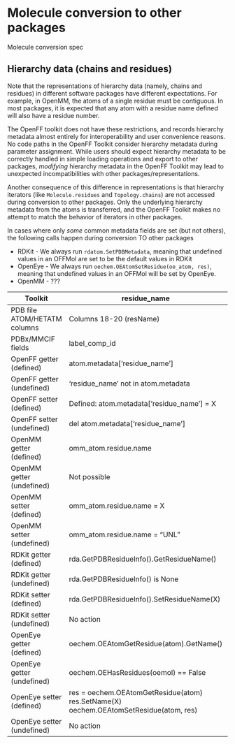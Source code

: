 # Molecule conversion to other packages


Molecule conversion spec

<!---
Add these sections later

## Chemical data

## Representation differences
* Local vs. global stereo
* No conformers or all-zero coords?

## Sources of "trust"
* Graph stereo is trusted over 3D stereo

## Expectations for imports
* RDKit and OpenEye
    * Stereo perceived
    * Explicit Hs
    * 
--->



## Hierarchy data (chains and residues)

Note that the representations of hierarchy data (namely, chains and residues) in 
different software packages have different expectations. 
For example, in OpenMM, the atoms of a single residue must be contiguous. 
In most packages, it is expected that any atom with a residue name defined will also have a residue number. 

The OpenFF toolkit does not have these restrictions, and records hierarchy 
metadata almost entirely for interoperability and user convenience reasons. 
No code paths in the OpenFF Toolkit consider hierarchy metadata during parameter assignment. 
While users should expect hierarchy metadata to be correctly handled in
simple loading operations and export to other packages, _modifying_ 
hierarchy metadata in the OpenFF Toolkit may lead to unexpected incompatibilities with other packages/representations.  

Another consequence of this difference in representations is that hierarchy iterators (like 
`Molecule.residues` and `Topology.chains`) are not accessed during conversion to other packages. 
Only the underlying hierarchy metadata from the atoms is transferred, and the OpenFF Toolkit makes
no attempt to match the behavior of iterators in other packages.

In cases where only _some_ common metadata fields are set (but not others), the following calls 
happen during conversion TO other packages

* RDKit - We always run `rdatom.SetPDBMetadata`, meaning that undefined values in an OFFMol are set to be the default values in RDKit
* OpenEye - We always run `oechem.OEAtomSetResidue(oe_atom, res)`, meaning that undefined values in an OFFMol will be set by OpenEye.
* OpenMM - ???

| Toolkit                      | residue_name                                                                           | residue_number                                                                                  | chain_id                                                                                  |
|------------------------------|----------------------------------------------------------------------------------------|-------------------------------------------------------------------------------------------------|-------------------------------------------------------------------------------------------|
| PDB file ATOM/HETATM columns | Columns 18-20 (resName)                                                                | Columns 23-26 (resSeq)                                                                          | Columns 22 (chainID)                                                                      |
| PDBx/MMCIF fields            | label_comp_id                                                                          | label_seq_id                                                                                    | label_asym_id                                                                             |
| OpenFF getter (defined)      | atom.metadata[‘residue_name’]                                                          | atom.metadata[‘residue_number’]                                                                 | atom.metadata[‘chain_id’]                                                                 |
| OpenFF getter (undefined)    | ‘residue_name’ not in atom.metadata                                                    | ‘residue_number’ not in atom.metadata                                                           | ‘chain_id’ not in atom.metadata                                                           |
| OpenFF setter (defined)      | Defined: atom.metadata[‘residue_name’] = X                                             | atom.metadata[‘residue_number’] = X                                                             | atom.metadata[‘chain_id’] = X                                                             |
| OpenFF setter (undefined)    | del atom.metadata[‘residue_name’]                                                      | del atom.metadata[‘residue_number’]                                                             |  del atom.metadata[‘chain_id’]                                                            |
| OpenMM getter (defined)      | omm_atom.residue.name                                                                  | omm_atom.residue.id                                                                             | omm_atom.residue.chain.id                                                                 |
| OpenMM getter (undefined)    | Not possible                                                                           | Not possible                                                                                    | Not possible                                                                              |
| OpenMM setter (defined)      | omm_atom.residue.name = X                                                              | omm_atom.residue.id = X                                                                         | omm_atom.residue.chain.id = X                                                             |
| OpenMM setter (undefined)    | omm_atom.residue.name = “UNL”                                                          | omm_atom.residue.id = 0                                                                         | omm_atom.residue.chain.id = “X”                                                           |
| RDKit getter (defined)       | rda.GetPDBResidueInfo().GetResidueName()                                               | rda.GetPDBResidueInfo().GetResidueNumber()                                                      | rda.GetPDBResidueInfo().GetChainId()                                                      |
| RDKit getter (undefined)     | rda.GetPDBResidueInfo() is None                                                        | rda.GetPDBResidueInfo() is None                                                                 | rda.GetPDBResidueInfo() is None                                                           |
| RDKit setter (defined)       | rda.GetPDBResidueInfo().SetResidueName(X)                                              | rda.GetPDBResidueInfo().SetResidueNumber(X)                                                     | rda.GetPDBResidueInfo().SetChainId(X)                                                     |
| RDKit setter (undefined)     | No action                                                                              | No action                                                                                       | No action                                                                                 |
| OpenEye getter (defined)     | oechem.OEAtomGetResidue(atom).GetName()                                                | oechem.OEAtomGetResidue(atom).GetResidueNumber()                                                | oechem.OEAtomGetResidue(atom).GetChainID()                                                |
| OpenEye getter (undefined)   | oechem.OEHasResidues(oemol) == False                                                   | oechem.OEHasResidues(oemol) == False:                                                           | oechem.OEHasResidues(oemol) == False                                                      |
| OpenEye setter (defined)     | res = oechem.OEAtomGetResidue(atom) res.SetName(X) oechem.OEAtomSetResidue(atom, res)  | res = oechem.OEAtomGetResidue(atom) res.SetResidueNumber(X) oechem.OEAtomSetResidue(atom, res)  | res = oechem.OEAtomGetResidue(atom) res.SetChainID(X) oechem.OEAtomSetResidue(atom, res)  |
| OpenEye setter (undefined)   | No action                                                                              | No action                                                                                       | No action                                                                                 |
